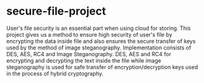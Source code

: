 # secure-file-project
User's file security is an essential part when using cloud for storing. This project gives us a method to ensure high security of user's file by encrypting the data inside file and also ensures the secure transfer of keys used by the method of image steganography.
Implementation consists of DES, AES, RC4 and Image Steganography.
DES, AES and RC4 for encrypting and decrypting the text inside the file while image steganography is used for safe transfer of encryption/decryption keys used in the process of hybrid cryptography. 
